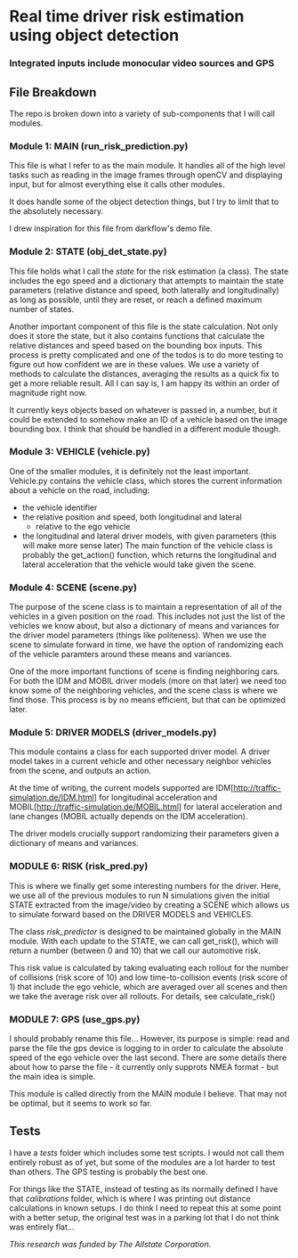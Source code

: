 # Real time driver risk estimation using object detection
### Integrated inputs include monocular video sources and GPS

## File Breakdown
The repo is broken down into a variety of sub-components that I will call modules.

### Module 1: MAIN (run_risk_prediction.py)
This file is what I refer to as the main module. It handles all of the high level tasks such as reading in the image frames through openCV and displaying input, but for almost everything else it calls other modules.

It does handle some of the object detection things, but I try to limit that to the absolutely necessary.

I drew inspiration for this file from darkflow's demo file.
### Module 2: STATE (obj_det_state.py)
This file holds what I call the *state* for the risk estimation (a class). The state includes the ego speed and a dictionary that attempts to maintain the state parameters (relative distance and speed, both laterally and longitudinally) as long as possible, until they are reset, or reach a defined maximum number of states.

Another important component of this file is the state calculation. Not only does it store the state, but it also contains functions that calculate the relative distances and speed based on the bounding box inputs.
This process is pretty complicated and one of the todos is to do more testing to figure out how confident we are in these values.
We use a variety of methods to calculate the distances, averaging the results as a quick fix to get a more reliable result.
All I can say is, I am happy its within an order of magnitude right now.

It currently keys objects based on whatever is passed in, a number, but it could be extended to somehow make an ID of a vehicle based on the image bounding box. I think that should be handled in a different module though.
### Module 3: VEHICLE (vehicle.py)
One of the smaller modules, it is definitely not the least important.
Vehicle.py contains the vehicle class, which stores the current information about a vehicle on the road, including:
* the vehicle identifier
* the relative position and speed, both longitudinal and lateral
    - relative to the ego vehicle
* the longitudinal and lateral driver models, with given parameters (this will make more sense later)
The main function of the vehicle class is probably the get_action() function, which returns the longitudinal and lateral acceleration that the vehicle would take given the scene.
### Module 4: SCENE (scene.py)
The purpose of the scene class is to maintain a representation of all of the vehicles in a given position on the road.
This includes not just the list of the vehicles we know about, but also a dictionary of means and variances for the driver model parameters (things like politeness).
When we use the scene to simulate forward in time, we have the option of randomizing each of the vehicle paramters around these means and variances.

One of the more important functions of scene is finding neighboring cars. For both the IDM and MOBIL driver models (more on that later) we need too know some of the neighboring vehicles, and the scene class is where we find those.
This process is by no means efficient, but that can be optimized later.
### Module 5: DRIVER MODELS (driver_models.py)
This module contains a class for each supported driver model.
A driver model takes in a current vehicle and other necessary neighbor vehicles from the scene, and outputs an action.

At the time of writing, the current models supported are IDM[http://traffic-simulation.de/IDM.html] for longitudinal acceleration and MOBIL[http://traffic-simulation.de/MOBIL.html] for lateral acceleration and lane changes (MOBIL actually depends on the IDM acceleration).

The driver models crucially support randomizing their parameters given a dictionary of means and variances.
### MODULE 6: RISK (risk_pred.py)
This is where we finally get some interesting numbers for the driver.
Here, we use all of the previous modules to run N simulations given the initial STATE extracted from the image/video by creating a SCENE which allows us to simulate forward based on the DRIVER MODELS and VEHICLES.

The class *risk_predictor* is designed to be maintained globally in the MAIN module. With each update to the STATE, we can call get_risk(), which will return a number (between 0 and 10) that we call our automotive risk.

This risk value is calculated by taking evaluating each rollout for the number of collisions (risk score of 10) and low time-to-collision events (risk score of 1) that include the ego vehicle, which are averaged over all scenes and then we take the average risk over all rollouts. For details, see calculate_risk()

### MODULE 7: GPS (use_gps.py)
I should probably rename this file... However, its purpose is simple: read and parse the file the gps device is logging to in order to calculate the absolute speed of the ego vehicle over the last second. There are some details there about how to parse the file - it currently only supprots NMEA format - but the main idea is simple.

This module is called directly from the MAIN module I believe. That may not be optimal, but it seems to work so far.

## Tests
I have a *tests* folder which includes some test scripts. I would not call them entirely robust as of yet, but some of the modules are a lot harder to test than others. The GPS testing is probably the best one.

For things like the STATE, instead of testing as its normally defined I have that *calibrations* folder, which is where I was printing out distance calculations in known setups. I do think I need to repeat this at some point with a better setup, the original test was in a parking lot that I do not think was entirely flat...


*This research was funded by The Allstate Corporation.*
